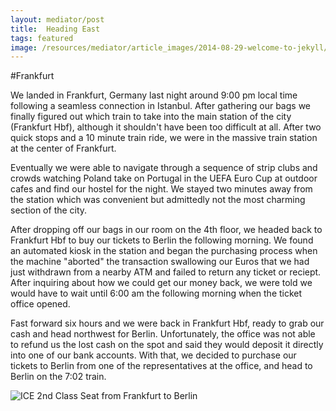```yaml
---
layout: mediator/post
title:  Heading East
tags: featured
image: /resources/mediator/article_images/2014-08-29-welcome-to-jekyll/desktop.jpg
---
```


#Frankfurt

We landed in Frankfurt, Germany last night around 9:00 pm local time following a seamless connection in Istanbul. After gathering our bags we finally figured out which train to take into the main station of the city (Frankfurt Hbf), although it shouldn't have been too difficult at all. After two quick stops and a 10 minute train ride, we were in the massive train station at the center of Frankfurt. 

Eventually we were able to navigate through a sequence of strip clubs and crowds watching Poland take on Portugal in the UEFA Euro Cup at outdoor cafes and find our hostel for the night. We stayed two minutes away from the station which was convenient but admittedly not the most charming section of the city. 

After dropping off our bags in our room on the 4th floor, we headed back to Frankfurt Hbf to buy our tickets to Berlin the following morning. We found an automated kiosk in the station and began the purchasing process when the machine "aborted" the transaction swallowing our Euros that we had just withdrawn from a nearby ATM and failed to return any ticket or reciept. After inquiring about how we could get our money back, we were told we would have to wait until 6:00 am the following morning when the ticket office opened. 

Fast forward six hours and we were back in Frankfurt Hbf, ready to grab our cash and head northwest for Berlin. Unfortunately, the office was not able to refund us the lost cash on the spot and said they would deposit it directly into one of our bank accounts. With that, we decided to purchase our tickets to Berlin from one of the representatives at the office, and head to Berlin on the 7:02 train.

![ICE 2nd Class Seat from Frankfurt to Berlin]({{site.cdn_path}}/photos/article-images/2016-07-01-heading-east/Movingtrain.GIF)